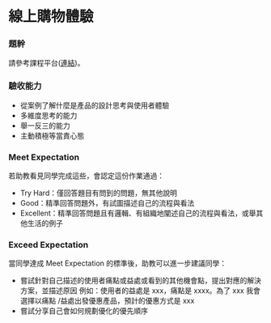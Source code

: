 # 線上購物體驗

### 題幹
請參考課程平台([連結](https://lighthouse.alphacamp.co/courses/42/assignments/1144))。

### 驗收能力
* 從案例了解什麼是產品的設計思考與使用者體驗
* 多維度思考的能力
* 舉一反三的能力
* 主動積極等當責心態


### Meet Expectation
若助教看見同學完成這些，會認定這份作業通過：
* Try Hard：僅回答題目有問到的問題，無其他說明
* Good：精準回答問題外，有試圖描述自己的流程與看法
* Excellent：精準回答問題且有邏輯、有組織地闡述自己的流程與看法，或舉其他生活的例子


### Exceed Expectation
當同學達成 Meet Expectation 的標準後，助教可以進一步建議同學：
* 嘗試針對自己描述的使用者痛點或益處或看到的其他機會點，提出對應的解決方案，並描述原因
例如：使用者的益處是 xxx，痛點是 xxxx。為了 xxx 我會選擇以痛點 /益處出發優惠產品，預計的優惠方式是 xxx
* 嘗試分享自己會如何規劃優化的優先順序
